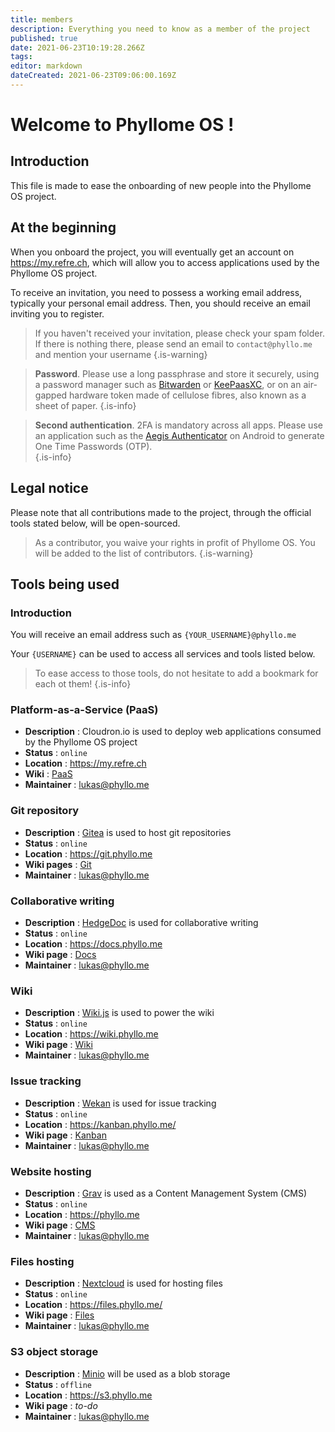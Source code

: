 ```yaml
---
title: members
description: Everything you need to know as a member of the project
published: true
date: 2021-06-23T10:19:28.266Z
tags: 
editor: markdown
dateCreated: 2021-06-23T09:06:00.169Z
---
```


# Welcome to Phyllome OS !

## Introduction

This file is made to ease the onboarding of new people into the Phyllome OS project.

## At the beginning

When you onboard the project, you will eventually get an account on https://my.refre.ch, which will allow you to access applications used by the Phyllome OS project.

To receive an invitation, you need to possess a working email address, typically your personal email address. Then, you should receive an email inviting you to register.

> If you haven't received your invitation, please check your spam folder. If there is nothing there, please send an email to `contact@phyllo.me` and mention your username
{.is-warning}

> **Password**. Please use a long passphrase and store it securely, using a password manager such as [Bitwarden](https://bitwarden.com/) or [KeePaasXC](https://keepassxc.org/), or on an air-gapped hardware token made of cellulose fibres, also known as a sheet of paper. 
{.is-info}

> **Second authentication**. 2FA is mandatory across all apps. Please use an application such as the [Aegis Authenticator](https://f-droid.org/en/packages/com.beemdevelopment.aegis/) on Android to generate One Time Passwords (OTP).  
{.is-info}

## Legal notice

Please note that all contributions made to the project, through the official tools stated below, will be open-sourced.
 
> As a contributor, you waive your rights in profit of Phyllome OS. You will be added to the list of contributors.
{.is-warning}

## Tools being used

### Introduction

You will receive an email address such as `{YOUR_USERNAME}@phyllo.me`

Your `{USERNAME}` can be used to access all services and tools listed below.  

> To ease access to those tools, do not hesitate to add a  bookmark for each ot them!
{.is-info}

### Platform-as-a-Service (PaaS)

* **Description** : Cloudron.io is used to deploy web applications consumed by the Phyllome OS project 
* **Status** : `online`
* **Location** : https://my.refre.ch
* **Wiki** : [PaaS](/members/paas)
* **Maintainer** : lukas@phyllo.me

### Git repository

* **Description** : [Gitea](https://gitea.io/en-us/) is used to host git repositories 
* **Status** : `online`
* **Location** : https://git.phyllo.me
* **Wiki pages** : [Git](/members/git)
* **Maintainer** : lukas@phyllo.me

### Collaborative writing

* **Description** : [HedgeDoc](https://hedgedoc.org/) is used for collaborative writing 
* **Status** : `online`
* **Location** : https://docs.phyllo.me
* **Wiki page** : [Docs](/members/docs)
* **Maintainer** : lukas@phyllo.me

### Wiki

* **Description** : [Wiki.js](https://js.wiki/) is used to power the wiki  
* **Status** : `online`
* **Location** : https://wiki.phyllo.me
* **Wiki page** : [Wiki](/members/wiki)
* **Maintainer** : lukas@phyllo.me

### Issue tracking

* **Description** : [Wekan](https://wekan.github.io/) is used for issue tracking
* **Status** : `online`
* **Location** : https://kanban.phyllo.me/
* **Wiki page** : [Kanban](/members/kanban)
* **Maintainer** : lukas@phyllo.me

### Website hosting

* **Description** : [Grav](https://getgrav.org/) is used as a Content Management System (CMS) 
* **Status** : `online`
* **Location** : https://phyllo.me
* **Wiki page** : [CMS](/members/cms)
* **Maintainer** : lukas@phyllo.me

### Files hosting

* **Description** : [Nextcloud](https://nextcloud.com/) is used for hosting files 
* **Status** : `online`
* **Location** : https://files.phyllo.me/
* **Wiki page** : [Files](/members/files)
* **Maintainer** : lukas@phyllo.me

### S3 object storage

* **Description** : [Minio](https://min.io/) will be used as a blob storage 
* **Status** : `offline`
* **Location** : https://s3.phyllo.me
* **Wiki page** : *to-do*
* **Maintainer** : lukas@phyllo.me